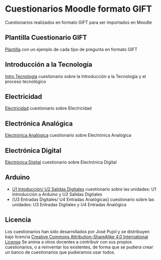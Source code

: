 # Cuestionarios Moodle formato GIFT

Cuestionarios realizados en formato GIFT para ser importados en Moodle

## Plantilla Cuestionario GIFT

[Plantilla](https://github.com/Josepujol/CuestionariosMoodleGIFT/blob/main/PlantillaCuestionarioGIFTMoodle.txt) con un ejemplo de cada tipo de pregunta en formato GIFT

## Introducción a la Tecnología
[Intro Tecnología](https://github.com/Josepujol/CuestionariosMoodleGIFT/blob/main/CuestionarioT1IntroTecnologia.txt) cuestionario sobre la Introducción a la Tecnología y el proceso tecnológico

## Electricidad 
[Electricidad]() cuestionario sobre Electricidad

## Electrónica Analógica
[Electrónica Analógica](https://github.com/Josepujol/CuestionariosMoodleGIFT/blob/main/CuestionarioElectronicaAnalogica.txt) cuestionario sobre Electrónica Analógica

## Electrónica Digital
[Electrónica Digital](https://github.com/Josepujol/CuestionariosMoodleGIFT/blob/main/CuestionarioElectronicaDigital.txt) cuestionario sobre Electrónica Digital

## Arduino
- [U1 Intoducción/ U2 Salidas Digitales](https://github.com/Josepujol/CuestionariosMoodleGIFT/blob/main/Arduino/CuestionarioArduino-U1-U2.txt) cuestionario sobre las unidades: U1 Introducción a Arduino y U2 Salidas Digitales
- [U3 Entradas Digitales/ U4 Entradas Analógicas] cuestionario sobre las unidades: U3 Entradas Digitales y U4 Entradas Analógica

## Licencia
Los cuestionarios han sido desarrollados por José Pujol y se distribuyen bajo licencia [Creative Commons Attribution-ShareAlike 4.0 International License](http://creativecommons.org/licenses/by-sa/4.0/)
Se anima a otros docentes a contribuir con sus propios cuestionarios, o a reinventar los existentes, de forma que se pudiera crear un banco de cuestionarios que pudieramos usar todos.
